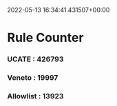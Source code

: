 2022-05-13 16:34:41.431507+00:00
# Rule Counter 
 ### UCATE : 426793

 ### Veneto : 19997

 ### Allowlist : 13923